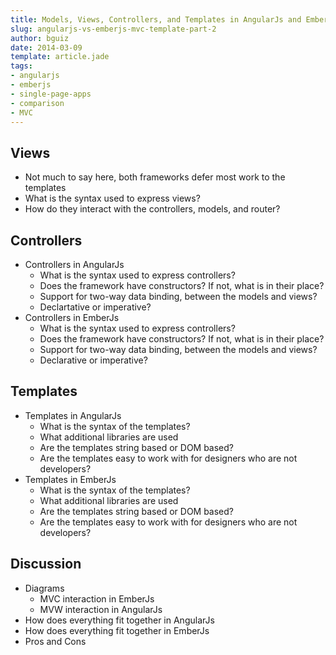 ```yaml
---
title: Models, Views, Controllers, and Templates in AngularJs and EmberJs
slug: angularjs-vs-emberjs-mvc-template-part-2
author: bguiz
date: 2014-03-09
template: article.jade
tags:
- angularjs
- emberjs
- single-page-apps
- comparison
- MVC
---
```


## Views

- Not much to say here, both frameworks defer most work to the templates
- What is the syntax used to express views?
- How do they interact with the controllers, models, and router?

## Controllers

- Controllers in AngularJs	
	- What is the syntax used to express controllers?
	- Does the framework have constructors? If not, what is in their place?
	- Support for two-way data binding, between the models and views?
	- Declartative or imperative?
- Controllers in EmberJs	
	- What is the syntax used to express controllers?
	- Does the framework have constructors? If not, what is in their place?
	- Support for two-way data binding, between the models and views?
	- Declarative or imperative?

## Templates

- Templates in AngularJs	
	- What is the syntax of the templates?
	- What additional libraries are used
	- Are the templates string based or DOM based?
	- Are the templates easy to work with for designers who are not developers?
- Templates in EmberJs	
	- What is the syntax of the templates?
	- What additional libraries are used
	- Are the templates string based or DOM based?
	- Are the templates easy to work with for designers who are not developers?

## Discussion

- Diagrams
	- MVC interaction in EmberJs
	- MVW interaction in AngularJs
- How does everything fit together in AngularJs
- How does everything fit together in EmberJs
- Pros and Cons

